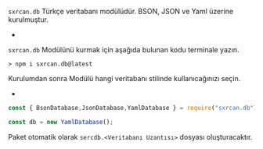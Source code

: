 `sxrcan.db` Türkçe veritabanı modülüdür.
 BSON, JSON ve Yaml üzerine kurulmuştur.

-

`sxrcan.db` Modülünü kurmak için aşağıda bulunan kodu terminale yazın.

```shell
> npm i sxrcan.db@latest
```

Kurulumdan sonra Modülü hangi veritabanı stilinde kullanıcağınızı seçin.

-

```javascript
const { BsonDatabase,JsonDatabase,YamlDatabase } = require("sxrcan.db");

const db = new YamlDatabase();
```

Paket otomatik olarak `sercdb.<Veritabanı Uzantısı>` dosyası oluşturacaktır.


